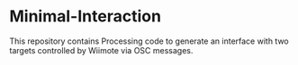 # Minimal-Interaction
This repository contains Processing code to generate an interface with two targets controlled by Wiimote via OSC messages.
